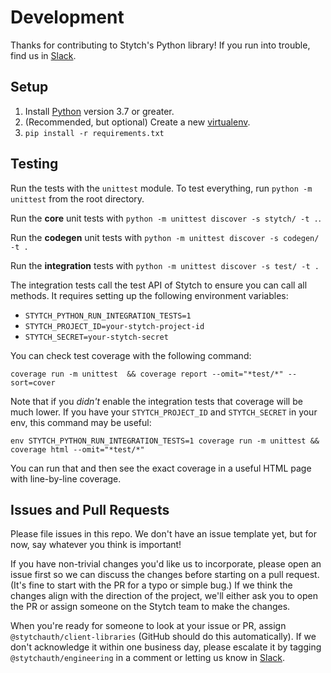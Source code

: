 # Development

Thanks for contributing to Stytch's Python library! If you run into trouble, find us in [Slack].

## Setup

1. Install [Python](https://www.python.org/) version 3.7 or greater.
2. (Recommended, but optional) Create a new [virtualenv](https://docs.python.org/3/tutorial/venv.html).
3. `pip install -r requirements.txt`

## Testing

Run the tests with the `unittest` module. To test everything, run `python -m unittest` from the root directory.

Run the **core** unit tests with `python -m unittest discover -s stytch/ -t .`.

Run the **codegen** unit tests with `python -m unittest discover -s codegen/ -t .`

Run the **integration** tests with `python -m unittest discover -s test/ -t .`

The integration tests call the test API of Stytch to ensure you can call all methods. It requires setting up the following environment variables:

- `STYTCH_PYTHON_RUN_INTEGRATION_TESTS=1`
- `STYTCH_PROJECT_ID=your-stytch-project-id`
- `STYTCH_SECRET=your-stytch-secret`

You can check test coverage with the following command:

```
coverage run -m unittest  && coverage report --omit="*test/*" --sort=cover
```

Note that if you _didn't_ enable the integration tests that coverage will be much lower. If you have your
`STYTCH_PROJECT_ID` and `STYTCH_SECRET` in your env, this command may be useful:

```
env STYTCH_PYTHON_RUN_INTEGRATION_TESTS=1 coverage run -m unittest && coverage html --omit="*test/*"
```

You can run that and then see the exact coverage in a useful HTML page with line-by-line coverage.

## Issues and Pull Requests

Please file issues in this repo. We don't have an issue template yet, but for now, say whatever you think is important!

If you have non-trivial changes you'd like us to incorporate, please open an issue first so we can discuss the changes before starting on a pull request. (It's fine to start with the PR for a typo or simple bug.) If we think the changes align with the direction of the project, we'll either ask you to open the PR or assign someone on the Stytch team to make the changes.

When you're ready for someone to look at your issue or PR, assign `@stytchauth/client-libraries` (GitHub should do this automatically). If we don't acknowledge it within one business day, please escalate it by tagging `@stytchauth/engineering` in a comment or letting us know in [Slack].

[slack]: https://join.slack.com/t/stytch/shared_invite/zt-nil4wo92-jApJ9Cl32cJbEd9esKkvyg
